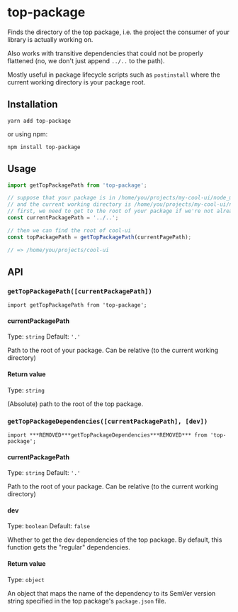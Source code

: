 # top-package

Finds the directory of the top package, i.e. the project the consumer of your library is actually working on.

Also works with transitive dependencies that could not be properly flattened (no, we don't just append `../..` to the path).

Mostly useful in package lifecycle scripts such as `postinstall` where the current working directory is your package root.

## Installation

	yarn add top-package

or using npm:

	npm install top-package

## Usage

```js
import getTopPackagePath from 'top-package';

// suppose that your package is in /home/you/projects/my-cool-ui/node_modules/your-awesome-lib
// and the current working directory is /home/you/projects/my-cool-ui/node_modules/your-awesome-lib/lib/util
// first, we need to get to the root of your package if we're not already there
const currentPackagePath = '../..';

// then we can find the root of cool-ui
const topPackagePath = getTopPackagePath(currentPagePath);

// => /home/you/projects/cool-ui
```

## API

### `getTopPackagePath([currentPackagePath])`

`import getTopPackagePath from 'top-package';`

#### currentPackagePath
Type: `string`
Default: `'.'`

Path to the root of your package. Can be relative (to the current working directory)

#### Return value
Type: `string`

(Absolute) path to the root of the top package.

### `getTopPackageDependencies([currentPackagePath], [dev])`

`import ***REMOVED***getTopPackageDependencies***REMOVED*** from 'top-package';`

#### currentPackagePath
Type: `string`
Default: `'.'`

Path to the root of your package. Can be relative (to the current working directory)

#### dev
Type: `boolean`
Default: `false`

Whether to get the dev dependencies of the top package. By default, this function gets the "regular" dependencies.

#### Return value
Type: `object`

An object that maps the name of the dependency to its SemVer version string specified in the top package's `package.json` file.
